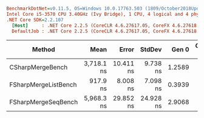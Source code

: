 ``` ini

BenchmarkDotNet=v0.11.5, OS=Windows 10.0.17763.503 (1809/October2018Update/Redstone5)
Intel Core i5-3570 CPU 3.40GHz (Ivy Bridge), 1 CPU, 4 logical and 4 physical cores
.NET Core SDK=2.2.107
  [Host]     : .NET Core 2.2.5 (CoreCLR 4.6.27617.05, CoreFX 4.6.27618.01), 64bit RyuJIT
  DefaultJob : .NET Core 2.2.5 (CoreCLR 4.6.27617.05, CoreFX 4.6.27618.01), 64bit RyuJIT


```
|               Method |       Mean |     Error |    StdDev |  Gen 0 | Gen 1 | Gen 2 | Allocated |
|--------------------- |-----------:|----------:|----------:|-------:|------:|------:|----------:|
|     CSharpMergeBench | 3,718.1 ns | 10.411 ns |  9.738 ns | 1.2589 |     - |     - |   3.88 KB |
| FSharpMergeListBench |   917.9 ns |  8.008 ns |  7.098 ns | 0.3939 |     - |     - |   1.21 KB |
|  FSharpMergeSeqBench | 5,968.3 ns | 29.852 ns | 24.928 ns | 2.9068 |     - |     - |   8.95 KB |
